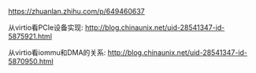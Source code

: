 
https://zhuanlan.zhihu.com/p/649460637

从virtio看PCIe设备实现: http://blog.chinaunix.net/uid-28541347-id-5875921.html

从virtio看iommu和DMA的关系: http://blog.chinaunix.net/uid-28541347-id-5870950.html

